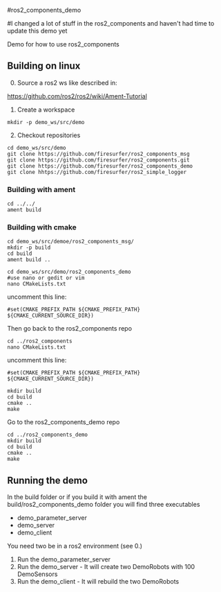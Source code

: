 #ros2_components_demo

#I changed a lot of stuff in the ros2_components and haven't had time to update this demo yet

Demo for how to use ros2_components

## Building  on linux
0. Source a ros2 ws like described in:

https://github.com/ros2/ros2/wiki/Ament-Tutorial

1. Create a workspace 
```
mkdir -p demo_ws/src/demo
```

2. Checkout repositories

```
cd demo_ws/src/demo
git clone https://github.com/firesurfer/ros2_components_msg
git clone https://github.com/firesurfer/ros2_components.git
git clone https://github.com/firesurfer/ros2_components_demo
git clone hhtps://github.com/firesurfer/ros2_simple_logger
```

###  Building with ament

```
cd ../../
ament build
```



### Building with cmake

```
cd demo_ws/src/demoe/ros2_components_msg/
mkdir -p build
cd build 
ament build ..
```



```
cd demo_ws/src/demo/ros2_components_demo
#use nano or gedit or vim
nano CMakeLists.txt
```
uncomment this line:
```
#set(CMAKE_PREFIX_PATH ${CMAKE_PREFIX_PATH} ${CMAKE_CURRENT_SOURCE_DIR})
```

Then go back to the ros2_components repo
```
cd ../ros2_components
nano CMakeLists.txt
```
uncomment this line:
```
#set(CMAKE_PREFIX_PATH ${CMAKE_PREFIX_PATH} ${CMAKE_CURRENT_SOURCE_DIR})
```
```
mkdir build
cd build
cmake ..
make
```

Go to the ros2_components_demo repo

```
cd ../ros2_components_demo
mkdir build
cd build
cmake ..
make
```

## Running the demo
In the build folder or if you build it with ament the build/ros2_components_demo folder you will find three executables

* demo_parameter_server
* demo_server
* demo_client

You need two be in a ros2 environment (see 0.)

1. Run the demo_parameter_server 
2. Run the demo_server - It will create two DemoRobots with 100 DemoSensors
3. Run the demo_client - It will rebuild the two DemoRobots

